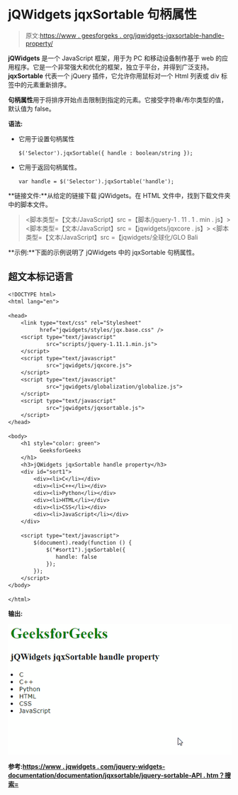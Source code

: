 # jQWidgets jqxSortable 句柄属性

> 原文:[https://www . geesforgeks . org/jqwidgets-jqxsortable-handle-property/](https://www.geeksforgeeks.org/jqwidgets-jqxsortable-handle-property/)

**jQWidgets** 是一个 JavaScript 框架，用于为 PC 和移动设备制作基于 web 的应用程序。它是一个非常强大和优化的框架，独立于平台，并得到广泛支持。 **jqxSortable** 代表一个 jQuery 插件，它允许你用鼠标对一个 Html 列表或 div 标签中的元素重新排序。

**句柄属性**用于将排序开始点击限制到指定的元素。它接受字符串/布尔类型的值，默认值为 false。

**语法:**

*   它用于设置句柄属性

    ```
    $('Selector').jqxSortable({ handle : boolean/string });
    ```

*   它用于返回句柄属性。

    ```
    var handle = $('Selector').jqxSortable('handle');
    ```

**链接文件:**从给定的链接下载 jQWidgets。在 HTML 文件中，找到下载文件夹中的脚本文件。

> <link type="”text/css”" rel="”Stylesheet”" href="”jqwidgets/styles/jqx.base.css”">
> <脚本类型=【文本/JavaScript】src =【脚本/jquery-1 . 11 . 1 . min . js】></脚本>
> <脚本类型=【文本/JavaScript】src =【jqwidgets/jqxcore . js】></脚本>
> <脚本类型=【文本/JavaScript】src =【jqwidgets/全球化/GLO Bali

**示例:**下面的示例说明了 jQWidgets 中的 jqxSortable 句柄属性。

## 超文本标记语言

```
<!DOCTYPE html>
<html lang="en">

<head>
    <link type="text/css" rel="Stylesheet" 
          href="jqwidgets/styles/jqx.base.css" />
    <script type="text/javascript" 
            src="scripts/jquery-1.11.1.min.js">
    </script>
    <script type="text/javascript" 
            src="jqwidgets/jqxcore.js">
    </script>
    <script type="text/javascript" 
            src="jqwidgets/globalization/globalize.js">
    </script>
    <script type="text/javascript" 
            src="jqwidgets/jqxsortable.js">
    </script>
</head>

<body>
    <h1 style="color: green">
          GeeksforGeeks 
    </h1>
    <h3>jQWidgets jqxSortable handle property</h3>
    <div id="sort1">
        <div><li>C</li></div>
        <div><li>C++</li></div>
        <div><li>Python</li></div>
        <div><li>HTML</li></div>
        <div><li>CSS</li></div>
        <div><li>JavaScript</li></div>
    </div> 

    <script type="text/javascript">
        $(document).ready(function () {
            $("#sort1").jqxSortable({
               handle: false
            });
        });
    </script>
</body>

</html>
```

**输出:**

![](img/d6603ce8b5a3504788e27b4aff89bd98.png)

**参考:**[**https://www . jqwidgets . com/jquery-widgets-documentation/documentation/jqxsortable/jquery-sortable-API . htm？搜索=**](https://www.jqwidgets.com/jquery-widgets-documentation/documentation/jqxsortable/jquery-sortable-api.htm?search=)